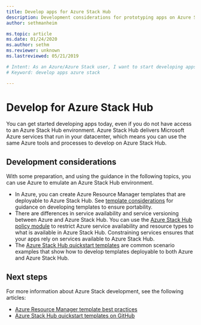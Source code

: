 ```yaml
---
title: Develop apps for Azure Stack Hub 
description: Development considerations for prototyping apps on Azure Stack Hub using Azure services.
author: sethmanheim

ms.topic: article
ms.date: 01/24/2020
ms.author: sethm
ms.reviewer: unknown
ms.lastreviewed: 05/21/2019

# Intent: As an Azure/Azure Stack user, I want to start developing apps for Azure Stack using Azure services because I might not yet have access to a Stack environment.
# Keyword: develop apps azure stack

---
```



# Develop for Azure Stack Hub

You can get started developing apps today, even if you do not have access to an Azure Stack Hub environment. Azure Stack Hub delivers Microsoft Azure services that run in your datacenter, which means you can use the same Azure tools and processes to develop on Azure Stack Hub.

## Development considerations

With some preparation, and using the guidance in the following topics, you can use Azure to emulate an Azure Stack Hub environment.

* In Azure, you can create Azure Resource Manager templates that are deployable to Azure Stack Hub. See [template considerations](azure-stack-develop-templates.md) for guidance on developing templates to ensure portability.
* There are differences in service availability and service versioning between Azure and Azure Stack Hub. You can use the [Azure Stack Hub policy module](azure-stack-policy-module.md) to restrict Azure service availability and resource types to what is available in Azure Stack Hub. Constraining services ensures that your apps rely on services available to Azure Stack Hub.
* The [Azure Stack Hub quickstart templates](https://github.com/Azure/AzureStack-QuickStart-Templates) are common scenario examples that show how to develop templates deployable to both Azure and Azure Stack Hub.

## Next steps

For more information about Azure Stack development, see the following articles:

* [Azure Resource Manager template best practices](azure-stack-develop-templates.md)
* [Azure Stack Hub quickstart templates on GitHub](https://github.com/Azure/AzureStack-QuickStart-Templates)
